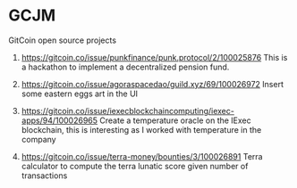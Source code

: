 # GCJM
GitCoin open source projects

1. https://gitcoin.co/issue/punkfinance/punk.protocol/2/100025876
This is a hackathon to implement a decentralized pension fund.

2. https://gitcoin.co/issue/agoraspacedao/guild.xyz/69/100026972
Insert some eastern eggs art in the UI

3. https://gitcoin.co/issue/iexecblockchaincomputing/iexec-apps/94/100026965
Create a temperature oracle on the IExec blockchain, this is interesting as I worked with temperature in the company

4. https://gitcoin.co/issue/terra-money/bounties/3/100026891
Terra calculator to compute the terra lunatic score given number of transactions
